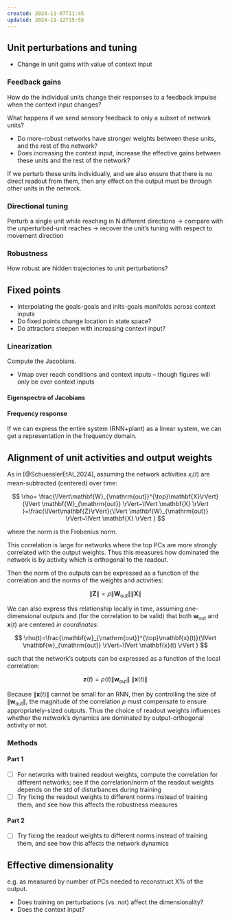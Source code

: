 ```yaml
---
created: 2024-11-07T11:45
updated: 2024-11-12T15:55
---
```

## Unit perturbations and tuning

- Change in unit gains with value of context input
### Feedback gains

How do the individual units change their responses to a feedback impulse when the context input changes?

What happens if we send sensory feedback to only a subset of network units?

- Do more-robust networks have stronger weights between these units, and the rest of the network? 
- Does increasing the context input, increase the effective gains between these units and the rest of the network? 

If we perturb these units individually, and we also ensure that there is no direct readout from them, then any effect on the output must be through other units in the network.

### Directional tuning 

Perturb a single unit while reaching in N different directions → compare with the unperturbed-unit reaches → recover the unit’s tuning with respect to movement direction

### Robustness

How robust are hidden trajectories to unit perturbations? 

## Fixed points

- Interpolating the goals-goals and inits-goals manifolds across context inputs
- Do fixed points change location in state space?
- Do attractors steepen with increasing context input?

### Linearization

Compute the Jacobians.

- Vmap over reach conditions and context inputs – though figures will only be over context inputs

#### Eigenspectra of Jacobians

#### Frequency response

If we can express the entire system (RNN+plant) as a linear system, we can get a representation in the frequency domain.

## Alignment of unit activities and output weights

As in [@SchuesslerEtAl_2024], assuming the network activities $x_{i}(t)$ are mean-subtracted (centered) over time:

$$
\rho= \frac{\lVert\mathbf{W}_{\mathrm{out}}^{\top}\mathbf{X}\rVert}{\lVert \mathbf{W}_{\mathrm{out}} \rVert~\lVert \mathbf{X} \rVert }=\frac{\lVert\mathbf{Z}\rVert}{\lVert \mathbf{W}_{\mathrm{out}} \rVert~\lVert \mathbf{X} \rVert }
$$

where the norm is the Frobenius norm. 

This correlation is large for networks where the top PCs are more strongly correlated with the output weights. Thus this measures how dominated the network is by activity which is orthogonal to the readout.

Then the norm of the outputs can be expressed as a function of the correlation and the norms of the weights and activities:

$$
\lVert \mathbf{Z} \rVert =\rho \lVert \mathbf{W}_{\mathrm{out}} \rVert \lVert \mathbf{X} \rVert 
$$

We can also express this relationship locally in time, assuming one-dimensional outputs and (for the correlation to be valid) that both $\mathbf{w}_{\mathrm{out}}$ and $\mathbf{x}(t)$ are centered *in coordinates*:

$$
\rho(t)=\frac{\mathbf{w}_{\mathrm{out}}^{\top}\mathbf{x}(t)}{\lVert \mathbf{w}_{\mathrm{out}} \rVert~\lVert \mathbf{x}(t) \rVert  }
$$

such that the network’s outputs can be expressed as a function of the local correlation:

$$
\mathbf{z}(t)=\rho(t)\lVert \mathbf{w}_{\mathrm{out}} \rVert ~\lVert \mathbf{x}(t) \rVert 
$$

Because $\lVert \mathbf{x}(t) \rVert$ cannot be small for an RNN, then by controlling the size of $\lVert \mathbf{w}_{\mathrm{out}}  \rVert$, the magnitude of the correlation $\rho$ must compensate to ensure appropriately-sized outputs. Thus the choice of readout weights influences whether the network’s dynamics are dominated by output-orthogonal activity or not. 

### Methods

#### Part 1

- [ ] For networks with trained readout weights, compute the correlation for different networks; see if the correlation/norm of the readout weights depends on the std of disturbances during training
- [ ] Try fixing the readout weights to different norms instead of training them, and see how this affects the robustness measures

#### Part 2

- [ ] Try fixing the readout weights to different norms instead of training them, and see how this affects the network dynamics

## Effective dimensionality

e.g. as measured by number of PCs needed to reconstruct X% of the output.

- Does training on perturbations (vs. not) affect the dimensionality?
- Does the context input?

